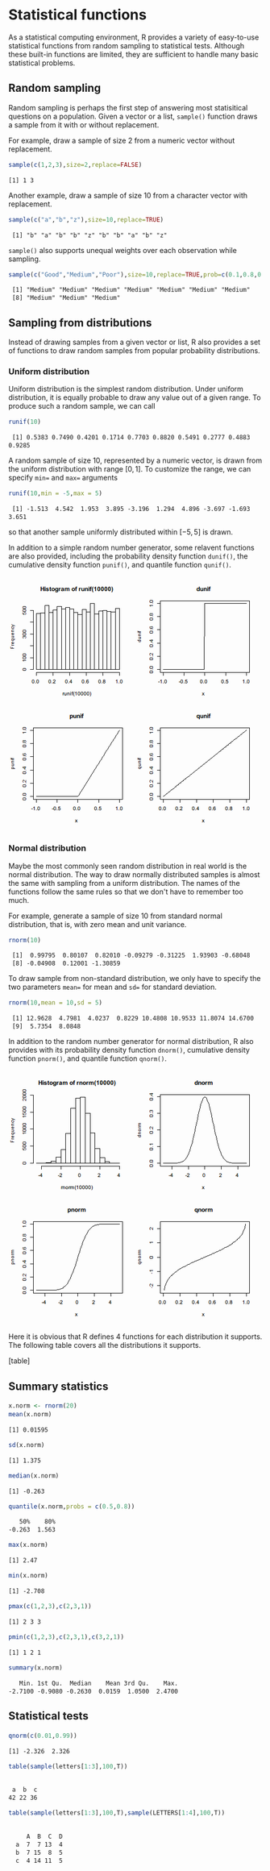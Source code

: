 

# Statistical functions

As a statistical computing environment, R provides a variety of easy-to-use statistical functions from random sampling to statistical tests. Although these built-in functions are limited, they are sufficient to handle many basic statistical problems.

## Random sampling

Random sampling is perhaps the first step of answering most statisitical questions on a population. Given a vector or a list, `sample()` function draws a sample from it with or without replacement.

For example, draw a sample of size 2 from a numeric vector without replacement.


```r
sample(c(1,2,3),size=2,replace=FALSE)
```

```
[1] 1 3
```

Another example, draw a sample of size 10 from a character vector with replacement.


```r
sample(c("a","b","z"),size=10,replace=TRUE)
```

```
 [1] "b" "a" "b" "b" "z" "b" "b" "a" "b" "z"
```

`sample()` also supports unequal weights over each observation while sampling.


```r
sample(c("Good","Medium","Poor"),size=10,replace=TRUE,prob=c(0.1,0.8,0.1))
```

```
 [1] "Medium" "Medium" "Medium" "Medium" "Medium" "Medium" "Medium"
 [8] "Medium" "Medium" "Medium"
```


## Sampling from distributions

Instead of drawing samples from a given vector or list, R also provides a set of functions to draw random samples from popular probability distributions.

### Uniform distribution

Uniform distribution is the simplest random distribution. Under uniform distribution, it is equally probable to draw any value out of a given range. To produce such a random sample, we can call


```r
runif(10)
```

```
 [1] 0.5383 0.7490 0.4201 0.1714 0.7703 0.8820 0.5491 0.2777 0.4883 0.9285
```

A random sample of size 10, represented by a numeric vector, is drawn from the uniform distribution with range $[0,1]$. To customize the range, we can specify `min=` and `max=` arguments 


```r
runif(10,min = -5,max = 5)
```

```
 [1] -1.513  4.542  1.953  3.895 -3.196  1.294  4.896 -3.697 -1.693  3.651
```

so that another sample uniformly distributed within $[-5,5]$ is drawn.

In addition to a simple random number generator, some relavent functions are also provided, including the probability density function `dunif()`, the cumulative density function `punif()`, and quantile function `qunif()`.

![plot of chunk unif](figure/unif.png) 

### Normal distribution

Maybe the most commonly seen random distribution in real world is the normal distribution. The way to draw normally distributed samples is almost the same with sampling from a uniform distribution. The names of the functions follow the same rules so that we don't have to remember too much.

For example, generate a sample of size 10 from standard normal distribution, that is, with zero mean and unit variance.


```r
rnorm(10)
```

```
 [1]  0.99795  0.80107  0.82010 -0.09279 -0.31225  1.93903 -0.68048
 [8] -0.04908  0.12001 -1.30859
```

To draw sample from non-standard distribution, we only have to specify the two parameters `mean=` for mean and `sd=` for standard deviation.


```r
rnorm(10,mean = 10,sd = 5)
```

```
 [1] 12.9628  4.7981  4.0237  0.8229 10.4808 10.9533 11.8074 14.6700
 [9]  5.7354  8.0848
```

In addition to the random number generator for normal distribution, R also provides with its probability density function `dnorm()`, cumulative density function `pnorm()`, and quantile function `qnorm()`.

![plot of chunk norm](figure/norm.png) 

Here it is obvious that R defines 4 functions for each distribution it supports. The following table covers all the distributions it supports.

[table]

## Summary statistics


```r
x.norm <- rnorm(20)
mean(x.norm)
```

```
[1] 0.01595
```

```r
sd(x.norm)
```

```
[1] 1.375
```

```r
median(x.norm)
```

```
[1] -0.263
```

```r
quantile(x.norm,probs = c(0.5,0.8))
```

```
   50%    80% 
-0.263  1.563 
```

```r
max(x.norm)
```

```
[1] 2.47
```

```r
min(x.norm)
```

```
[1] -2.708
```

```r
pmax(c(1,2,3),c(2,3,1))
```

```
[1] 2 3 3
```

```r
pmin(c(1,2,3),c(2,3,1),c(3,2,1))
```

```
[1] 1 2 1
```

```r
summary(x.norm)
```

```
   Min. 1st Qu.  Median    Mean 3rd Qu.    Max. 
-2.7100 -0.9080 -0.2630  0.0159  1.0500  2.4700 
```


## Statistical tests



```r
qnorm(c(0.01,0.99))
```

```
[1] -2.326  2.326
```

```r
table(sample(letters[1:3],100,T))
```

```

 a  b  c 
42 22 36 
```

```r
table(sample(letters[1:3],100,T),sample(LETTERS[1:4],100,T))
```

```
   
     A  B  C  D
  a  7  7 13  4
  b  7 15  8  5
  c  4 14 11  5
```

